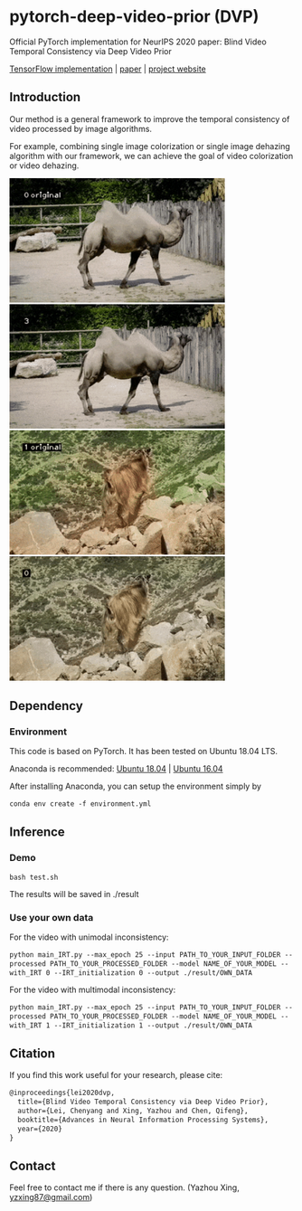 # pytorch-deep-video-prior (DVP)
Official PyTorch implementation for NeurIPS 2020 paper: Blind Video Temporal Consistency via Deep Video Prior

[TensorFlow implementation](https://github.com/ChenyangLEI/deep-video-prior)
| [paper](https://arxiv.org/abs/2010.11838)
| [project website](https://chenyanglei.github.io/DVP/index.html)


## Introduction
Our method is a general framework to improve the temporal consistency of video processed by image algorithms. 
<!-- For example, our frame can take the results of single image colorization or single image dehazing algorithm results as input, and produce consistent video colorization or video dehazing results.  -->
For example, combining single image colorization or single image dehazing algorithm with our framework, we can achieve the goal of video colorization or video dehazing. 


<img src="example/example_in.gif" height="220px"/> <img src="example/example_out.gif" height="220px"/> 
<img src="example/example2_in.gif" height="220px"/> <img src="example/example2_out.gif" height="220px"/> 


## Dependency

### Environment
This code is based on PyTorch. It has been tested on Ubuntu 18.04 LTS.

Anaconda is recommended: [Ubuntu 18.04](https://www.digitalocean.com/community/tutorials/how-to-install-the-anaconda-python-distribution-on-ubuntu-18-04)
| [Ubuntu 16.04](https://www.digitalocean.com/community/tutorials/how-to-install-the-anaconda-python-distribution-on-ubuntu-16-04)

After installing Anaconda, you can setup the environment simply by

```
conda env create -f environment.yml
```


## Inference

### Demo 
```
bash test.sh
```
The results will be saved in ./result

### Use your own data 
For the video with unimodal inconsistency:

```
python main_IRT.py --max_epoch 25 --input PATH_TO_YOUR_INPUT_FOLDER --processed PATH_TO_YOUR_PROCESSED_FOLDER --model NAME_OF_YOUR_MODEL --with_IRT 0 --IRT_initialization 0 --output ./result/OWN_DATA
```

For the video with multimodal inconsistency:

```
python main_IRT.py --max_epoch 25 --input PATH_TO_YOUR_INPUT_FOLDER --processed PATH_TO_YOUR_PROCESSED_FOLDER --model NAME_OF_YOUR_MODEL --with_IRT 1 --IRT_initialization 1 --output ./result/OWN_DATA
```


## Citation
If you find this work useful for your research, please cite:
```
@inproceedings{lei2020dvp,
  title={Blind Video Temporal Consistency via Deep Video Prior},
  author={Lei, Chenyang and Xing, Yazhou and Chen, Qifeng},
  booktitle={Advances in Neural Information Processing Systems},
  year={2020}
}                
```


## Contact
Feel free to contact me if there is any question. (Yazhou Xing,  yzxing87@gmail.com)
